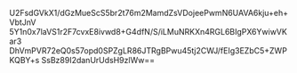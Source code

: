 U2FsdGVkX1/dGzMueScS5br2t76m2MamdZsVDojeePwmN6UAVA6kju+eh+VbtJnV
5Y1n0x7laVS1r2F7cvxE8ivwd8+G4dfN/S/iLMuNRKXn4RGL6BIgPX6YwiwVKar3
DhVmPVR72eQ0s57opd0SPZgLR86JTRgBPwu45tj2CWJ/fEIg3EZbC5+ZWPKQBY+s
SsBz89I2danUrUdsH9zlWw==
